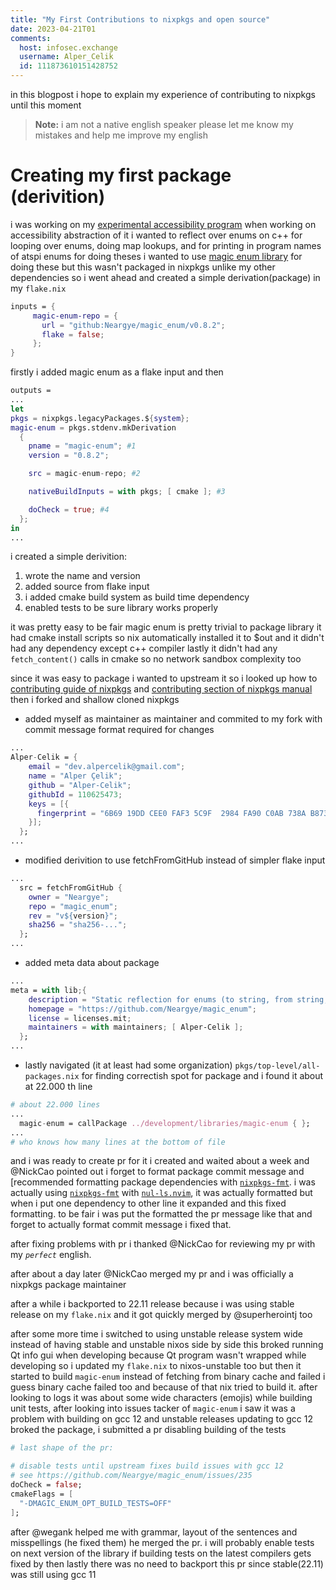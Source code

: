 ```yaml
---
title: "My First Contributions to nixpkgs and open source"
date: 2023-04-21T01
comments:
  host: infosec.exchange
  username: Alper_Celik
  id: 111873610151428752
---
```


in this blogpost i hope to explain my experience of contributing to nixpkgs until this moment

> **Note:** i am not a native english speaker please let me know my mistakes and help me improve my english

# Creating my first package (derivition)

i was working on my [experimental accessibility program][sog-link] when working on accessibility abstraction of it
i wanted to reflect over enums on c++ for looping over enums, doing map lookups, and for printing in program names
of atspi enums for doing theses i wanted to use [magic enum library][magic-enum] for doing these but this wasn't packaged
in nixpkgs unlike my other dependencies so i went ahead and created a simple derivation(package) in my `flake.nix`

```nix
inputs = {
     magic-enum-repo = {
       url = "github:Neargye/magic_enum/v0.8.2";
       flake = false;
     };
}
```

firstly i added magic enum as a flake input and then

```nix
outputs =
...
let
pkgs = nixpkgs.legacyPackages.${system};
magic-enum = pkgs.stdenv.mkDerivation
  {
    pname = "magic-enum"; #1
    version = "0.8.2";

    src = magic-enum-repo; #2

    nativeBuildInputs = with pkgs; [ cmake ]; #3

    doCheck = true; #4
  };
in
...

```

i created a simple derivition:

1. wrote the name and version
2. added source from flake input
3. i added cmake build system as build time dependency
4. enabled tests to be sure library works properly

it was pretty easy to be fair magic enum is pretty trivial to package library it had
cmake install scripts so nix automatically installed it to $out and it didn't had any dependency except c++ compiler
lastly it didn't had any `fetch_content()` calls in cmake so no network sandbox complexity too

since it was easy to package i wanted to upstream it so i looked up how to [contributing guide of nixpkgs][contributing-nixpkgs]
and [contributing section of nixpkgs manual][contributing-nixpkgs-manual] then i forked and shallow cloned nixpkgs

- added myself as maintainer as maintainer and commited to my fork with commit message format required for changes

```nix
...
Alper-Celik = {
    email = "dev.alpercelik@gmail.com";
    name = "Alper Çelik";
    github = "Alper-Celik";
    githubId = 110625473;
    keys = [{
      fingerprint = "6B69 19DD CEE0 FAF3 5C9F  2984 FA90 C0AB 738A B873";
    }];
  };
...
```

- modified derivition to use fetchFromGitHub instead of simpler flake input

```nix
...
  src = fetchFromGitHub {
    owner = "Neargye";
    repo = "magic_enum";
    rev = "v${version}";
    sha256 = "sha256-...";
  };
...
```

- added meta data about package

```nix
...
meta = with lib;{
    description = "Static reflection for enums (to string, from string, iteration) for modern C++";
    homepage = "https://github.com/Neargye/magic_enum";
    license = licenses.mit;
    maintainers = with maintainers; [ Alper-Celik ];
  };
...
```

- lastly navigated (it at least had some organization) `pkgs/top-level/all-packages.nix` for finding correctish spot for package and i found it about at 22.000 th line

```nix
# about 22.000 lines
...
  magic-enum = callPackage ../development/libraries/magic-enum { };
...
# who knows how many lines at the bottom of file
```

and i was ready to create pr for it
i created and waited about a week and @NickCao
pointed out i forget to format package commit message and [recommended formatting package dependencies with [`nixpkgs-fmt`][nixpkgs-fmt].
i was actually using [`nixpkgs-fmt`][nixpkgs-fmt] with [`nul-ls.nvim`][null-ls-nvim], it was actually formatted but when i put one dependency to
other line it expanded and this fixed formatting.
to be fair i was put the formatted the pr message like that and forget to actually format commit message i fixed that.

after fixing problems with pr i thanked @NickCao for reviewing my pr with my _`perfect`_ english.

after about a day later @NickCao merged my pr and i was officially a nixpkgs package maintainer

after a while i backported to 22.11 release because i was using stable release on my `flake.nix` and it got quickly merged by @superherointj too

after some more time i switched to using unstable release system wide instead of having stable and unstable nixos side by side this broked running Qt
info gui when developing because Qt program wasn't wrapped while developing so i updated my `flake.nix` to nixos-unstable too
but then it started to build `magic-enum` instead of fetching from binary cache and failed i guess binary cache failed too and because of that nix tried to build it.
after looking to logs it was about some wide characters (emojis) while building unit tests, after looking into issues tacker of `magic-enum` i saw it was a problem with building on
gcc 12 and unstable releases updating to gcc 12 broked the package, i submitted a pr disabling building of the tests

```nix
# last shape of the pr:

# disable tests until upstream fixes build issues with gcc 12
# see https://github.com/Neargye/magic_enum/issues/235
doCheck = false;
cmakeFlags = [
  "-DMAGIC_ENUM_OPT_BUILD_TESTS=OFF"
];
```

after @wegank helped me with grammar, layout of the sentences and misspellings (he fixed them) he merged the pr.
i will probably enable tests on next version of the library if building tests on the latest compilers gets fixed by then
lastly there was no need to backport this pr since stable(22.11) was still using gcc 11

[nixpkgs-fmt]: https://github.com/nix-community/nixpkgs-fmt
[null-ls-nvim]: https://github.com/jose-elias-alvarez/null-ls.nvim
[contributing-nixpkgs-manual]: https://nixos.org/manual/nixpkgs/stable/#id-1.6
[contributing-nixpkgs]: https://github.com/NixOS/nixpkgs/blob/master/CONTRIBUTING.md
[sog-link]: https://github.com/Alper-Celik/SoundsOfGuis
[magic-enum]: https://github.com/Neargye/magic_enum
